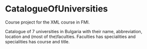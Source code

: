 # CatalogueOfUniversities
Course project for the XML course in FMI.

Catalogue of 7 universities in Bulgaria with their name, abbreviation, location and (most of the)faculties. Faculties has specialities and specialities has course and title.
